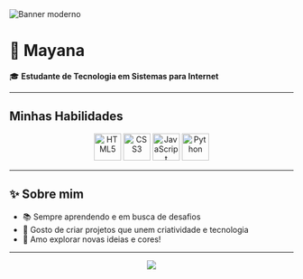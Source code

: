 

<img src="https://capsule-render.vercel.app/api?type=rect&text=Mayana%20no%20GitHub%20%F0%9F%91%A9%F0%9F%92%BB&fontSize=40&fontAlign=50&fontColor=ffffff&stroke=00c6fb&strokeWidth=2&color=0f2027,2c5364,00c6fb" alt="Banner moderno"/>

# 🌟 Mayana

🎓 **Estudante de Tecnologia em Sistemas para Internet**

---

##  Minhas Habilidades

<div align="center">
  <img src="https://cdn.jsdelivr.net/gh/devicons/devicon/icons/html5/html5-original.svg" alt="HTML5" width="48" height="48"/>
  <img src="https://cdn.jsdelivr.net/gh/devicons/devicon/icons/css3/css3-original.svg" alt="CSS3" width="48" height="48"/>
  <img src="https://cdn.jsdelivr.net/gh/devicons/devicon/icons/javascript/javascript-original.svg" alt="JavaScript" width="48" height="48"/>
  <img src="https://cdn.jsdelivr.net/gh/devicons/devicon/icons/python/python-original.svg" alt="Python" width="48" height="48"/>
</div>

---

## ✨ Sobre mim

- 📚 Sempre aprendendo e em busca de desafios
- 🚀 Gosto de criar projetos que unem criatividade e tecnologia
- 🎨 Amo explorar novas ideias e cores!

---

<!--
Adicione seus projetos favoritos, links de redes sociais ou outras informações aqui!
Exemplo:
- [Meu LinkedIn](https://linkedin.com/in/seuusuario)
- [Projeto em Destaque](https://github.com/Mayanalimaaa/seu-projeto)
-->

<p align="center">
  <img src="https://capsule-render.vercel.app/api?type=rect&color=00c6fb,2c5364,0f2027&height=60&section=footer"/>
</p>
